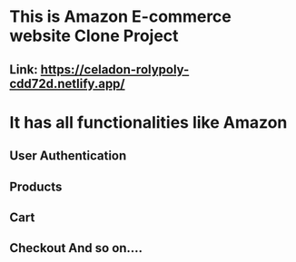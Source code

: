 # This is Amazon E-commerce website Clone Project
## Link: https://celadon-rolypoly-cdd72d.netlify.app/
# It has all functionalities like Amazon
## User Authentication
## Products
## Cart
## Checkout And so on....

